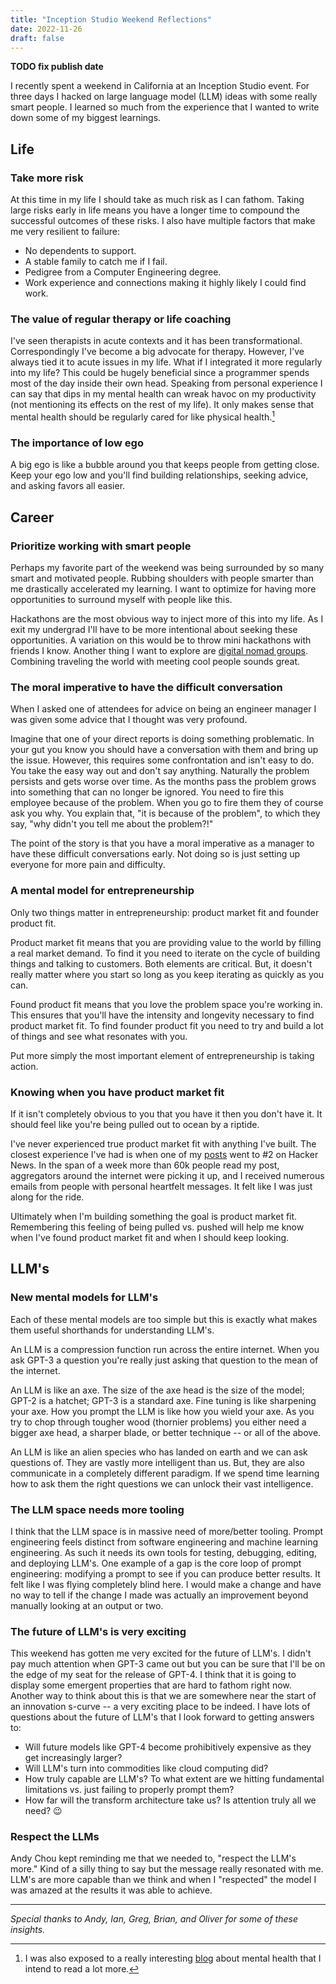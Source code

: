 ```yaml
---
title: "Inception Studio Weekend Reflections"
date: 2022-11-26
draft: false
---
```


**TODO fix publish date**

I recently spent a weekend in California at an Inception Studio event. For three days I hacked on large language model (LLM) ideas with some really smart people. I learned so much from the experience that I wanted to write down some of my biggest learnings.

## Life

### Take more risk

At this time in my life I should take as much risk as I can fathom. Taking large risks early in life means you have a longer time to compound the successful outcomes of these risks. I also have multiple factors that make me very resilient to failure:

- No dependents to support.
- A stable family to catch me if I fail.
- Pedigree from a Computer Engineering degree.
- Work experience and connections making it highly likely I could find work.

### The value of regular therapy or life coaching

I've seen therapists in acute contexts and it has been transformational. Correspondingly I've become a big advocate for therapy. However, I've always tied it to acute issues in my life. What if I integrated it more regularly into my life? This could be hugely beneficial since a programmer spends most of the day inside their own head. Speaking from personal experience I can say that dips in my mental health can wreak havoc on my productivity (not mentioning its effects on the rest of my life). It only makes sense that mental health should be regularly cared for like physical health.[^1]

### The importance of low ego

A big ego is like a bubble around you that keeps people from getting close. Keep your ego low and you'll find building relationships, seeking advice, and asking favors all easier.

## Career

### Prioritize working with smart people

Perhaps my favorite part of the weekend was being surrounded by so many smart and motivated people. Rubbing shoulders with people smarter than me drastically accelerated my learning. I want to optimize for having more opportunities to surround myself with people like this.

Hackathons are the most obvious way to inject more of this into my life. As I exit my undergrad I'll have to be more intentional about seeking these opportunities. A variation on this would be to throw mini hackathons with friends I know. Another thing I want to explore are [digital nomad groups](https://www.remoteyear.com/). Combining traveling the world with meeting cool people sounds great.

### The moral imperative to have the difficult conversation

When I asked one of attendees for advice on being an engineer manager I was given some advice that I thought was very profound.

Imagine that one of your direct reports is doing something problematic. In your gut you know you should have a conversation with them and bring up the issue. However, this requires some confrontation and isn't easy to do. You take the easy way out and don't say anything. Naturally the problem persists and gets worse over time. As the months pass the problem grows into something that can no longer be ignored. You need to fire this employee because of the problem. When you go to fire them they of course ask you why. You explain that, "it is because of the problem", to which they say, "why didn't you tell me about the problem?!"

The point of the story is that you have a moral imperative as a manager to have these difficult conversations early. Not doing so is just setting up everyone for more pain and difficulty.

### A mental model for entrepreneurship

Only two things matter in entrepreneurship: product market fit and founder product fit.

Product market fit means that you are providing value to the world by filling a real market demand. To find it you need to iterate on the cycle of building things and talking to customers. Both elements are critical. But, it doesn't really matter where you start so long as you keep iterating as quickly as you can.

Found product fit means that you love the problem space you're working in. This ensures that you'll have the intensity and longevity necessary to find product market fit. To find founder product fit you need to try and build a lot of things and see what resonates with you.

Put more simply the most important element of entrepreneurship is taking action.

### Knowing when you have product market fit

If it isn't completely obvious to you that you have it then you don't have it. It should feel like you're being pulled out to ocean by a riptide.

I've never experienced true product market fit with anything I've built. The closest experience I've had is when one of my [posts](/blog/2022/productivity-porn/) went to #2 on Hacker News. In the span of a week more than 60k people read my post, aggregators around the internet were picking it up, and I received numerous emails from people with personal heartfelt messages. It felt like I was just along for the ride.

Ultimately when I'm building something the goal is product market fit. Remembering this feeling of being pulled vs. pushed will help me know when I've found product market fit and when I should keep looking.

## LLM's

### New mental models for LLM's

Each of these mental models are too simple but this is exactly what makes them useful shorthands for understanding LLM's.

An LLM is a compression function run across the entire internet. When you ask GPT-3 a question you're really just asking that question to the mean of the internet.

An LLM is like an axe. The size of the axe head is the size of the model; GPT-2 is a hatchet; GPT-3 is a standard axe. Fine tuning is like sharpening your axe. How you prompt the LLM is like how you wield your axe. As you try to chop through tougher wood (thornier problems) you either need a bigger axe head, a sharper blade, or better technique -- or all of the above.

An LLM is like an alien species who has landed on earth and we can ask questions of. They are vastly more intelligent than us. But, they are also communicate in a completely different paradigm. If we spend time learning how to ask them the right questions we can unlock their vast intelligence.

### The LLM space needs more tooling

I think that the LLM space is in massive need of more/better tooling. Prompt engineering feels distinct from software engineering and machine learning engineering. As such it needs its own tools for testing, debugging, editing, and deploying LLM's. One example of a gap is the core loop of prompt engineering: modifying a prompt to see if you can produce better results. It felt like I was flying completely blind here. I would make a change and have no way to tell if the change I made was actually an improvement beyond manually looking at an output or two.

### The future of LLM's is very exciting

This weekend has gotten me very excited for the future of LLM's. I didn't pay much attention when GPT-3 came out but you can be sure that I'll be on the edge of my seat for the release of GPT-4. I think that it is going to display some emergent properties that are hard to fathom right now. Another way to think about this is that we are somewhere near the start of an innovation s-curve -- a very exciting place to be indeed. I have lots of questions about the future of LLM's that I look forward to getting answers to:

- Will future models like GPT-4 become prohibitively expensive as they get increasingly larger?
- Will LLM's turn into commodities like cloud computing did?
- How truly capable are LLM's? To what extent are we hitting fundamental limitations vs. just failing to properly prompt them?
- How far will the transform architecture take us? Is attention truly all we need? 😉

### Respect the LLMs

Andy Chou kept reminding me that we needed to, "respect the LLM's more." Kind of a silly thing to say but the message really resonated with me. LLM's are more capable than we think and when I "respected" the model I was amazed at the results it was able to achieve.

---

_Special thanks to Andy, Ian, Greg, Brian, and Oliver for some of these insights._

[^1]: I was also exposed to a really interesting [blog](http://neuroticgradientdescent.blogspot.com/2021/03/threefold-training.html) about mental health that I intend to read a lot more.
